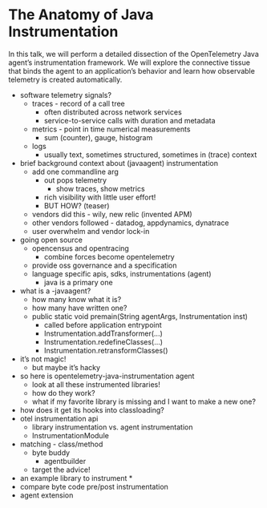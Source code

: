 # The Anatomy of Java Instrumentation

In this talk, we will perform a detailed dissection of the OpenTelemetry Java agent’s instrumentation
framework. We will explore the connective tissue that binds the agent to an application’s behavior and
learn how observable telemetry is created automatically.

* software telemetry signals?
   * traces - record of a call tree
      * often distributed across network services
      * service-to-service calls with duration and metadata
   * metrics - point in time numerical measurements
      * sum (counter), gauge, histogram
   * logs 
      * usually text, sometimes structured, sometimes in (trace) context
* brief background context about (javaagent) instrumentation
    * add one commandline arg
        * out pops telemetry
            * show traces, show metrics
        * rich visibility with little user effort!
        * BUT HOW? (teaser)
    * vendors did this - wily, new relic (invented APM)
    * other vendors followed - datadog, appdynamics, dynatrace
    * user overwhelm and vendor lock-in
* going open source
    * opencensus and opentracing
        * combine forces become opentelemetry
    * provide oss governance and a specification
    * language specific apis, sdks, instrumentations (agent)
        * java is a primary one
* what is a -javaagent?
    * how many know what it is?
    * how many have written one?
    * public static void premain(String agentArgs, Instrumentation inst) 
        * called before application entrypoint
        * Instrumentation.addTransformer(...)
        * Instrumentation.redefineClasses(...)
        * Instrumentation.retransformClasses()
* it’s not magic!
    * but maybe it’s hacky
* so here is opentelemetry-java-instrumentation agent
    * look at all these instrumented libraries!
    * how do they work?
    * what if my favorite library is missing and I want to make a new one?
* how does it get its hooks into classloading?
* otel instrumentation api
    * library instrumentation vs. agent instrumentation
    * InstrumentationModule
* matching - class/method 
    * byte buddy
        * agentbuilder
    * target the advice!
* an example library to instrument
    * 
* compare byte code pre/post instrumentation
* agent extension
